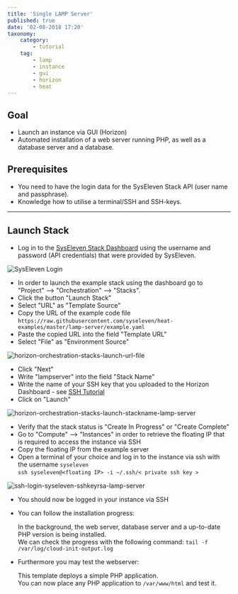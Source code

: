 ```yaml
---
title: 'Single LAMP Server'
published: true
date: '02-08-2018 17:20'
taxonomy:
    category:
        - tutorial
    tag:
        - lamp
        - instance
        - gui
        - horizon
        - heat
---
```


## Goal

* Launch an instance via GUI (Horizon)
* Automated installation of a web server running PHP, as well as a database server and a database.

## Prerequisites

* You need to have the login data for the SysEleven Stack API (user name and passphrase).
* Knowledge how to utilise a terminal/SSH and SSH-keys.

---

## Launch Stack

* Log in to the [SysEleven Stack Dashboard](https://dashboard.cloud.syseleven.net) using the username and password (API credentials) that were provided by SysEleven. 

![SysEleven Login](/images/horizon-login.png)

* In order to launch the example stack using the dashboard go to "Project" --> "Orchestration" --> "Stacks".  
* Click the button "Launch Stack"
* Select "URL" as "Template Source"
* Copy the URL of the example code file `https://raw.githubusercontent.com/syseleven/heat-examples/master/lamp-server/example.yaml`
* Paste the copied URL into the field "Template URL"
* Select "File" as "Environment Source"  

![horizon-orchestration-stacks-launch-url-file](/images/horizon-orchestration-stacks-launch-url-file.png)

* Click "Next"
* Write "lampserver" into the field "Stack Name"
* Write the name of your SSH key that you uploaded to the Horizon Dashboard - see [SSH Tutorial](ssh-keys/)
* Click on "Launch"  

![horizon-orchestration-stacks-launch-stackname-lamp-server](/images/horizon-orchestration-stacks-launch-stackname-lamp-server.png)

* Verify that the stack status is "Create In Progress" or "Create Complete"  
* Go to "Compute" --> "Instances" in order to retrieve the floating IP that is required to access the instance via SSH  
* Copy the floating IP from the example server  
* Open a terminal of your choice and log in to the instance via ssh with the username `syseleven`  
`ssh syseleven@<floating IP> -i ~/.ssh/< private ssh key >`

![ssh-login-syseleven-sshkeyrsa-lamp-server](/images/ssh-login-syseleven-sshkeyrsa-lamp-server.png)

* You should now be logged in your instance via SSH  
* You can follow the installation progress:

    In the background, the web server, database server and a up-to-date PHP version is being installed.  
    We can check the progress with the following command: `tail -f /var/log/cloud-init-output.log`
    
* Furthermore you may test the webserver:

    This template deploys a simple PHP application.    
    You can now place any PHP application to `/var/www/html` and test it.